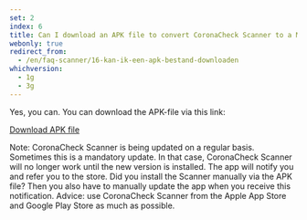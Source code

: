 ```yaml
---
set: 2
index: 6
title: Can I download an APK file to convert CoronaCheck Scanner to a Mobile Device Management System?
webonly: true
redirect_from: 
  - /en/faq-scanner/16-kan-ik-een-apk-bestand-downloaden
whichversion:
  - 1g
  - 3g
---
```

Yes, you can. You can download the APK-file via this link:

<a href="/files/apk/nl.rijksoverheid.ctr.verifier/latest.apk" class="btn btn--cta" download>Download APK file</a>

Note: CoronaCheck Scanner is being updated on a regular basis. Sometimes this is a mandatory update. In that case, CoronaCheck Scanner will no longer work until the new version is installed. The app will notify you and refer you to the store. Did you install the Scanner manually via the APK file? Then you also have to manually update the app when you receive this notification. Advice: use CoronaCheck Scanner from the Apple App Store and Google Play Store as much as possible.
